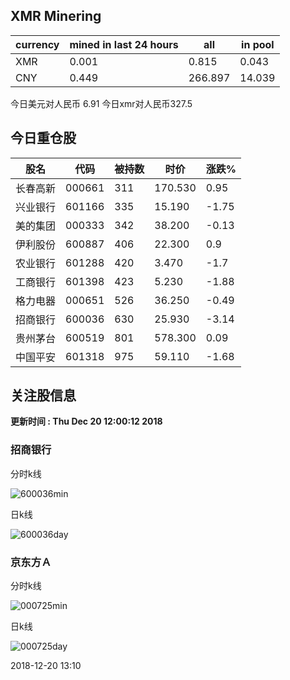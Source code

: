 ## XMR Minering

|currency|mined in last 24 hours|all|in pool|
|---|---|---|---|
|XMR|0.001|0.815|0.043|
|CNY|0.449|266.897|14.039|

今日美元对人民币 6.91	今日xmr对人民币327.5


## 今日重仓股 

|股名|代码|被持数|时价|涨跌%|
|---|---|---|---|---|
|长春高新|000661|311|170.530|0.95|
|兴业银行|601166|335|15.190|-1.75|
|美的集团|000333|342|38.200|-0.13|
|伊利股份|600887|406|22.300|0.9|
|农业银行|601288|420|3.470|-1.7|
|工商银行|601398|423|5.230|-1.88|
|格力电器|000651|526|36.250|-0.49|
|招商银行|600036|630|25.930|-3.14|
|贵州茅台|600519|801|578.300|0.09|
|中国平安|601318|975|59.110|-1.68|

## 关注股信息
**更新时间 : Thu Dec 20 12:00:12 2018**
### 招商银行 
分时k线

![600036min](http://image.sinajs.cn/newchart/min/n/sh600036.gif)

日k线

![600036day](http://image.sinajs.cn/newchart/daily/n/sh600036.gif)

### 京东方Ａ 
分时k线

![000725min](http://image.sinajs.cn/newchart/min/n/sz000725.gif)

日k线

![000725day](http://image.sinajs.cn/newchart/daily/n/sz000725.gif)

2018-12-20 13:10